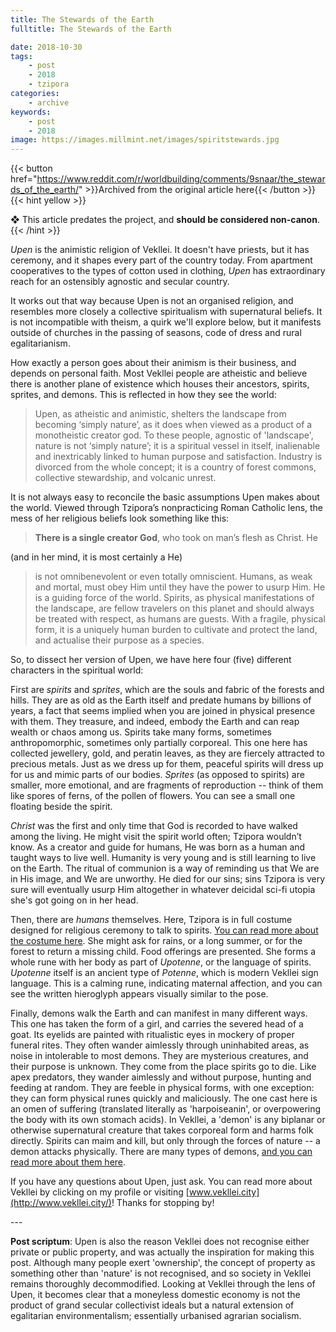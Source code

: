 ```yaml
---
title: The Stewards of the Earth
fulltitle: The Stewards of the Earth

date: 2018-10-30
tags:
    - post
    - 2018
    - tzipora
categories:
    - archive
keywords:
    - post
    - 2018
image: https://images.millmint.net/images/spiritstewards.jpg
---
```

{{< button href="https://www.reddit.com/r/worldbuilding/comments/9snaar/the_stewards_of_the_earth/" >}}Archived from the original article here{{< /button >}}
{{< hint yellow >}}

❖ This article predates the project, and **should be considered non-canon**.
{{< /hint >}}

*Upen* is the animistic religion of Vekllei. It doesn't have priests, but it has ceremony, and it shapes every part of the country today. From apartment cooperatives to the types of cotton used in clothing, *Upen* has extraordinary reach for an ostensibly agnostic and secular country.

It works out that way because Upen is not an organised religion, and resembles more closely a collective spiritualism with supernatural beliefs. It is not incompatible with theism, a quirk we'll explore below, but it manifests outside of churches in the passing of seasons, code of dress and rural egalitarianism.

How exactly a person goes about their animism is their business, and depends on personal faith. Most Vekllei people are atheistic and believe there is another plane of existence which houses their ancestors, spirits, sprites, and demons. This is reflected in how they see the world:

>​Upen, as atheistic and animistic, shelters the landscape from becoming ‘simply nature’, as it does when viewed as a product of a monotheistic creator god. To these people, agnostic of 'landscape', nature is not ‘simply nature’; it is a spiritual vessel in itself, inalienable and inextricably linked to human purpose and satisfaction. Industry is divorced from the whole concept; it is a country of forest commons, collective stewardship, and volcanic unrest.

It is not always easy to reconcile the basic assumptions Upen makes about the world. Viewed through Tzipora’s nonpracticing Roman Catholic lens, the mess of her religious beliefs look something like this:

>**There is a single creator God**, who took on man’s flesh as Christ. He

(and in her mind, it is most certainly a He)

>is not omnibenevolent or even totally omniscient. Humans, as weak and mortal, must obey Him until they have the power to usurp Him. He is a guiding force of the world. Spirits, as physical manifestations of the landscape, are fellow travelers on this planet and should always be treated with respect, as humans are guests. With a fragile, physical form, it is a uniquely human burden to cultivate and protect the land, and actualise their purpose as a species.

So, to dissect her version of Upen, we have here four (five) different characters in the spiritual world:

First are *spirits* and *sprites*, which are the souls and fabric of the forests and hills. They are as old as the Earth itself and predate humans by billions of years, a fact that seems implied when you are joined in physical presence with them. They treasure, and indeed, embody the Earth and can reap wealth or chaos among us. Spirits take many forms, sometimes anthropomorphic, sometimes only partially corporeal. This one here has collected jewellery, gold, and peratin leaves, as they are fiercely attracted to precious metals. Just as we dress up for them, peaceful spirits will dress up for us and mimic parts of our bodies. *Sprites* (as opposed to spirits) are smaller, more emotional, and are fragments of reproduction -- think of them like spores of ferns, of the pollen of flowers. You can see a small one floating beside the spirit.

*Christ* was the first and only time that God is recorded to have walked among the living. He might visit the spirit world often; Tzipora wouldn’t know. As a creator and guide for humans, He was born as a human and taught ways to live well. Humanity is very young and is still learning to live on the Earth. The ritual of communion is a way of reminding us that We are in His image, and We are unworthy. He died for our sins; sins Tzipora is very sure will eventually usurp Him altogether in whatever deicidal sci-fi utopia she's got going on in her head.

Then, there are *humans* themselves. Here, Tzipora is in full costume designed for religious ceremony to talk to spirits. [You can read more about the costume here](https://www.reddit.com/r/worldbuilding/comments/8lqzuj/the_dress_code_for_talking_to_spirits/). She might ask for rains, or a long summer, or for the forest to return a missing child. Food offerings are presented. She forms a whole rune with her body as part of *Upotenne*, or the language of spirits. *Upotenne* itself is an ancient type of *Potenne*, which is modern Vekllei sign language. This is a calming rune, indicating maternal affection, and you can see the written hieroglyph appears visually similar to the pose.

Finally, demons walk the Earth and can manifest in many different ways. This one has taken the form of a girl, and carries the severed head of a goat. Its eyelids are painted with ritualistic eyes in mockery of proper funeral rites. They often wander aimlessly through uninhabited areas, as noise in intolerable to most demons. They are mysterious creatures, and their purpose is unknown. They come from the place spirits go to die. Like apex predators, they wander aimlessly and without purpose, hunting and feeding at random. They are feeble in physical forms, with one exception: they can form physical runes quickly and maliciously. The one cast here is an omen of suffering (translated literally as 'harpoiseanin', or overpowering the body with its own stomach acids). In Vekllei, a 'demon' is any biplanar or otherwise supernatural creature that takes corporeal form and harms folk directly. Spirits can maim and kill, but only through the forces of nature -- a demon attacks physically. There are many types of demons, [and you can read more about them here](https://www.reddit.com/r/worldbuilding/comments/97sckc/old_dead_demons_still_wander_the_countryside/).

If you have any questions about Upen, just ask. You can read more about Vekllei by clicking on my profile or visiting [www.vekllei.city](http://www.vekllei.city/)! Thanks for stopping by!

\---

**Post scriptum**: Upen is also the reason Vekllei does not recognise either private or public property, and was actually the inspiration for making this post. Although many people exert 'ownership', the concept of property as something other than 'nature' is not recognised, and so society in Vekllei remains thoroughly decommodified. Looking at Vekllei through the lens of Upen, it becomes clear that a moneyless domestic economy is not the product of grand secular collectivist ideals but a natural extension of egalitarian environmentalism; essentially urbanised agrarian socialism.
